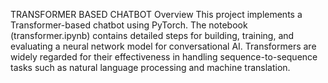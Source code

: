 TRANSFORMER BASED CHATBOT
Overview
This project implements a Transformer-based chatbot using PyTorch. The notebook (transformer.ipynb) contains detailed steps for building, training, and evaluating a neural network model for conversational AI. Transformers are widely regarded for their effectiveness in handling sequence-to-sequence tasks such as natural language processing and machine translation.


